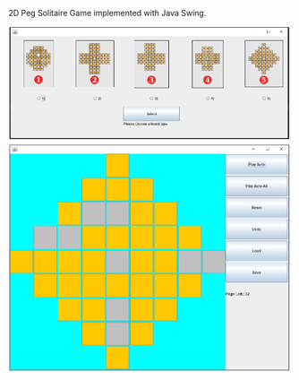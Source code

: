 
2D Peg Solitaire Game implemented with Java Swing. 

![alt text](https://github.com/AhmetUsluoglu/2D-Peg-Solitaire-Game-with-Java-Swing/blob/main/PegSolitaire/PegSolitaire.png)
